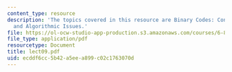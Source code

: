 ```yaml
---
content_type: resource
description: 'The topics covered in this resource are Binary Codes: Concatenation
  and Algorithmic Issues.'
file: https://ol-ocw-studio-app-production.s3.amazonaws.com/courses/6-895-essential-coding-theory-fall-2004/ecddf6cc5b42a5eea899c02c1763070d_lect09.pdf
file_type: application/pdf
resourcetype: Document
title: lect09.pdf
uid: ecddf6cc-5b42-a5ee-a899-c02c1763070d
---
```


